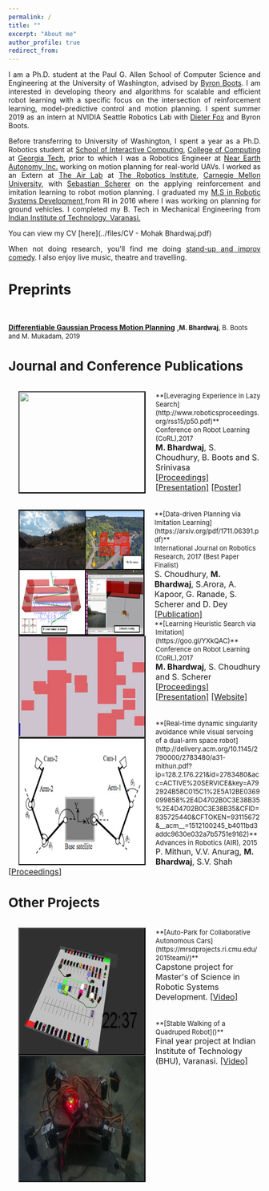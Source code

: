 ```yaml
---
permalink: /
title: ""
excerpt: "About me"
author_profile: true
redirect_from: 
---
```

<p align="justify"> 
I am a Ph.D. student at the Paul G. Allen School of Computer Science and Engineering at the University of Washington, advised by <a href="https://homes.cs.washington.edu/~bboots/"> Byron Boots</a>. I am interested in developing theory and algorithms for scalable and efficient robot learning with a specific focus on the intersection of reinforcement learning, model-predictive control and motion planning. I spent summer 2019 as an intern at <a href+"https://www.nvidia.com/en-us/research/robotics/">NVIDIA Seattle Robotics Lab</a> with <a href="https://homes.cs.washington.edu/~fox/">Dieter Fox</a> and Byron Boots. 
</p>
<p align="justify"> 
Before transferring to University of Washington, I spent a year as a Ph.D. Robotics student at <a href="https://www.ic.gatech.edu/">School of Interactive Computing</a>, <a href="https://www.cc.gatech.edu/">College of Computing</a> at <a href="https://www.gatech.edu/">Georgia Tech</a>, prior to which I was a Robotics Engineer at  <a href="http://www.nearearth.aero/">Near Earth Autonomy, Inc.</a> working on motion planning for real-world UAVs. I worked as an Extern at <a href="https://www.ri.cmu.edu/robotics-area/air-lab/">The Air Lab</a> at <a href="https://www.ri.cmu.edu/">The Robotics Institute</a>, <a href="https://www.cmu.edu/">Carnegie Mellon University</a>, with <a href="https://www.ri.cmu.edu/ri-faculty/sebastian-scherer/">Sebastian Scherer</a> on the applying reinforcement and imitation learning to robot motion planning. I graduated my <a href="https://mrsd.ri.cmu.edu/">M.S in Robotic Systems Development </a> from RI in 2016 where I was working on planning for ground vehicles. I completed my B. Tech in Mechanical Engineering from <a href="https://www.iitbhu.ac.in/">Indian Institute of Technology, Varanasi.</a>

</p>
You can view my CV [here](../files/CV - Mohak Bhardwaj.pdf)
<p align="justify">
When not doing research, you'll find me doing <a href="https://www.youtube.com/channel/UCyZBfA5Fc6ODMam54J6UT6w">stand-up and improv comedy</a>. I also enjoy live music, theatre and travelling.
</p>



<!-- This is a video of the invited long talk I gave at Conference on Robot Learning(CoRL), 2017 on my work on [Learning Heuristic Search via Imitation](https://mohakbhardwaj.github.io/SaIL/) which aligns closely to my research interests.
<iframe width="854" height="480" src="https://www.youtube.com/embed/OFmWo36N98U" frameborder="0" gesture="media" allow="encrypted-media" allowfullscreen></iframe>
<br> --> 

Preprints
======
<br>

**[Differentiable Gaussian Process Motion Planning](hhttps://arxiv.org/abs/1907.09591)**
<font size = "2"> <b>,M. Bhardwaj</b>, B. Boots and M. Mukadam, 2019 <br> 


Journal and Conference Publications
======

<br>
<img src="images/lazy_sp.gif" alt="" width="250" height="200" align="left" hspace="20" style=" border: #000000 2px outset;">
**[Leveraging Experience in Lazy Search](http://www.roboticsproceedings.org/rss15/p50.pdf)**<br>
Conference on Robot  Learning (CoRL),2017<br>
<font size = "3"> <b>M. Bhardwaj</b>, S. Choudhury, B. Boots and S. Srinivasa <br> 
<a href="http://www.roboticsproceedings.org/rss15/p50.pdf">[Proceedings]</a> <a href="../files/rss_2019_slides.pdf">[Presentation]</a> <a href="poster_rss_2019.pdf">[Poster]</a> </font>
 <br>
 <br>
 <br>

<img src="images/data_driven_planning.png" alt="" width="250" height="250" align="left" hspace="20" style=" border: #000000 1px outset;">
**[Data-driven Planning via Imitation Learning](https://arxiv.org/pdf/1711.06391.pdf)**<br>
International Journal on Robotics Research, 2017 (Best Paper Finalist)<br>
<font size="3">S. Choudhury, <b>M. Bhardwaj</b>, S.Arora, A. Kapoor, G. Ranade, S. Scherer and D. Dey <a href="https://journals.sagepub.com/doi/10.1177/0278364918781001">[Publication]</a></font>
<br>

<img src="images/gap_world_sail.gif" alt="" width="250" height="200" align="left" hspace="20" style=" border: #000000 2px outset;">
**[Learning Heuristic Search via Imitation](https://goo.gl/YXkQAC)**<br>
Conference on Robot  Learning (CoRL),2017<br>
<font size = "3"> <b>M. Bhardwaj</b>, S. Choudhury and S. Scherer <br> 
<a href="http://proceedings.mlr.press/v78/bhardwaj17a/bhardwaj17a.pdf">[Proceedings]</a> <a href="../files/corl_ppt.pdf">[Presentation]</a> <a href="https://goo.gl/YXkQAC">[Website]</a></font>
 <br>
 <br>
 <br>

<img src="images/visual_servoing.png" alt="" width="250" height="250" align="left" hspace="20" style=" border: #000000 2px outset;">
**[Real-time dynamic singularity avoidance while visual servoing of a dual-arm space robot](http://delivery.acm.org/10.1145/2790000/2783480/a31-mithun.pdf?ip=128.2.176.221&id=2783480&acc=ACTIVE%20SERVICE&key=A792924B58C015C1%2E5A12BE0369099858%2E4D4702B0C3E38B35%2E4D4702B0C3E38B35&CFID=835725440&CFTOKEN=93115672&__acm__=1512100245_b4011bd3addc9630e032a7b5751e9162)**<br>
Advances in Robotics (AIR), 2015 <br>
<font size="3">P. Mithun, V.V. Anurag, <b>M. Bhardwaj</b>, S.V. Shah<br>
<a href="https://dl.acm.org/citation.cfm?id=2783480">[Proceedings]</a></font> 
<br>


<!-- Current Research -->
<!-- ====== -->

<!-- <br>
<img src="images/uasc_phase_1.png" alt="" width="250" height="250" align="left" hspace="20" style=" border: #000000 2px outset;">
**Autonomous Emergency Landing for UAVs**<br>
<font size="3">Work done at CMU and Near Earth Autonomy, Inc. in collaboration with NASA Langley.</font>
<br>

<br> -->

Other Projects
======

<br>
<img src="images/autopark_sim.png" alt="" width="250" height="250" align="left" hspace="20" style=" border: #000000 2px outset;">
**[Auto-Park for Collaborative Autonomous Cars](https://mrsdprojects.ri.cmu.edu/2015teami/)**<br>
<font size="3">Capstone project for Master's of Science in Robotic Systems Development.
<a href="https://www.youtube.com/watch?v=40VQhGxNY1g">[Video]</a></font>
<br>
<br>
<br>

<!-- <img src="images/actor-critic-snipped.png" alt="" width="250" height="250" align="left" hspace="20" style=" border: #000000 2px outset;">
**[Deep Reinforcement Learning using Actor-Critic Policy Gradients]()**<br>
<font size="3"><a href="https://goo.gl/CcdPo3">[OpenAI Gym page]</a> <a href="https://goo.gl/lzGQjW">[Code]</a></font><br>
<br> -->

<img src="images/quadruped.png" alt="" width="250" height="250" align="left" hspace="20" style=" border: #000000 2px outset;">
**[Stable Walking of a Quadruped Robot]()**<br>
<font size="3">Final year project at Indian Institute of Technology (BHU), Varanasi.
<a href="https://youtu.be/EP8euqNGV60">[Video]</a></font>
<br>
<br>


